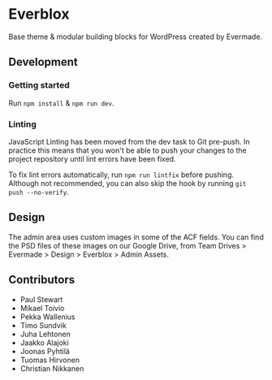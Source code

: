 # Everblox

Base theme & modular building blocks for WordPress created by Evermade.

## Development

### Getting started

Run `npm install` & `npm run dev`.

### Linting

JavaScript Linting has been moved from the dev task to Git pre-push. In practice this means that you won't be able to push your changes to the project repository until lint errors have been fixed.

To fix lint errors automatically, run `npm run lintfix` before pushing. Although not recommended, you can also skip the hook by running `git push --no-verify`.

## Design

The admin area uses custom images in some of the ACF fields. You can find the PSD files of these images on our Google Drive, from Team Drives > Evermade > Design > Everblox > Admin Assets.

## Contributors

- Paul Stewart
- Mikael Toivio
- Pekka Wallenius
- Timo Sundvik
- Juha Lehtonen
- Jaakko Alajoki
- Joonas Pyhtilä
- Tuomas Hirvonen
- Christian Nikkanen
